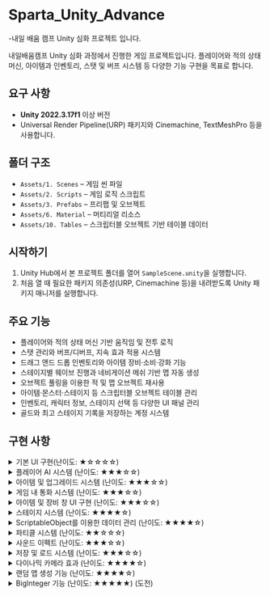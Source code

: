  # Sparta_Unity_Advance
-내일 배움 캠프 Unity 심화 프로젝트 입니다.

내일배움캠프 Unity 심화 과정에서 진행한 게임 프로젝트입니다. 플레이어와 적의 상태 머신, 아이템과 인벤토리, 스탯 및 버프 시스템 등 다양한 기능 구현을 목표로 합니다.

## 요구 사항
- **Unity 2022.3.17f1** 이상 버전
- Universal Render Pipeline(URP) 패키지와 Cinemachine, TextMeshPro 등을 사용합니다.

## 폴더 구조
- `Assets/1. Scenes` – 게임 씬 파일
- `Assets/2. Scripts` – 게임 로직 스크립트
- `Assets/3. Prefabs` – 프리팹 및 오브젝트
- `Assets/6. Material` – 머티리얼 리소스
- `Assets/10. Tables` – 스크립터블 오브젝트 기반 테이블 데이터

## 시작하기
1. Unity Hub에서 본 프로젝트 폴더를 열어 `SampleScene.unity`을 실행합니다.
2. 처음 열 때 필요한 패키지 의존성(URP, Cinemachine 등)을 내려받도록 Unity 패키지 매니저를 실행합니다.

## 주요 기능
- 플레이어와 적의 상태 머신 기반 움직임 및 전투 로직
- 스탯 관리와 버프/디버프, 지속 효과 적용 시스템
- 드래그 앤드 드롭 인벤토리와 아이템 장비·소비·강화 기능
- 스테이지별 웨이브 진행과 네비게이션 메쉬 기반 맵 자동 생성
- 오브젝트 풀링을 이용한 적 및 맵 오브젝트 재사용
- 아이템·몬스터·스테이지 등 스크립터블 오브젝트 테이블 관리
- 인벤토리, 캐릭터 정보, 스테이지 선택 등 다양한 UI 패널 관리
- 골드와 최고 스테이지 기록을 저장하는 계정 시스템

## 구현 사항
<details>
<summary>기본 UI 구현(난이도: ★☆☆☆☆)</summary>
<div markdown="1">

 - 게임 화면에 HP, MP, 경험치 바, 현재 스테이지, 골드 및 재화 등의 정보를 표시합니다.
 - 게임 시작시 이벤트 등록을 통해 현재 HP, MP가 변화할때 UI를 변경 시켜줍니다.
 - UIHUD.cs
 ![image](https://github.com/user-attachments/assets/f574a9b7-e29c-409b-b0f1-ab2170c8a870)
</div>
</details>

<details>
<summary>플레이어 AI 시스템 (난이도: ★★★☆☆)</summary>
<div markdown="1">

 - 플레이어가 직접 조작하지 않아도 앞을 향해 나아가며, 적을 발견하면 일정 시간마다 자동으로 적을 공격합니다.
 - 네비메쉬를 사용하여 플레이어 및 Enemy는 서로를 향해 자동으로 다가가고 플레이어는 가장 가까운 적을 타겟으로 이동합니다.
 - BaseContoller.cs ,PlayerController.cs, EnemyController.cs, PlayerState.cs, EnemyState.cs
  ![Image](https://github.com/user-attachments/assets/51b88004-5cfc-4900-8ef3-c16fd71de17f)
</div>
</details>

<details>
<summary>아이템 및 업그레이드 시스템 (난이도: ★★★☆☆)</summary>
<div markdown="1">
 
 ![Image](https://github.com/user-attachments/assets/44a300d3-ec31-4c8e-9334-528c046091ad)
</div>
</details>

<details>
<summary>게임 내 통화 시스템 (난이도: ★★★☆☆)</summary>
<div markdown="1">

- 게임 내에서 사용할 수 있는 가상의 통화 시스템입니다. 이 통화는 클릭이나 게임 내 활동을 통해 얻을 수 있습니다.
- 스테이지 클리어시 일정량을 게임 재화를 얻을 수 있습니다.

</div>
</details>

<details>
<summary>아이템 및 장비 창 UI 구현 (난이도: ★★★☆☆)</summary>
<div markdown="1">

 - 화면의 버튼을 클릭하면 인벤토리 창이 열리고, 여기서 아이템을 장착하거나 사용할 수 있습니다.
 - I를 눌러 인벤토리, P를 눌러 캐릭터상태창을 열 수 있습니다.
 - UIInventory.cs, InventoryManager, InventorySlot.cs
   ![Image](https://github.com/user-attachments/assets/59fce35f-c38b-4cc8-acb7-7b452a5df492)
</div>
</details>

<details>
<summary>스테이지 시스템 (난이도: ★★★★☆)</summary>
<div markdown="1">

- 다양한 스테이지를 구성하고, 플레이어가 원하는 스테이지를 선택하여 입장하는 기능입니다.
  ![Image](https://github.com/user-attachments/assets/ba0b221d-5b83-4670-ae4e-4afb95920b9b)
</div>
</details>

<details>
<summary>ScriptableObject를 이용한 데이터 관리 (난이도: ★★★★☆)</summary>
<div markdown="1">

![image](https://github.com/user-attachments/assets/99faa0ae-4697-4907-b8ad-191fd7b8da2a)
![image](https://github.com/user-attachments/assets/92ce101d-db32-4219-ac62-eb8556d46a88)
![image](https://github.com/user-attachments/assets/3155b9e1-b7e2-43af-9bb8-9d5bfd0ec7cc)
![image](https://github.com/user-attachments/assets/f0f24774-8f19-4305-95b8-e6414078e2fb)

</div>
</details>

<details>
<summary>파티클 시스템 (난이도: ★★☆☆☆)</summary>
<div markdown="1">

- 클릭이나 탭, 업그레이드 시 파티클이 발생됩니다.
![Image](https://github.com/user-attachments/assets/8a42bd7c-a7f5-4fbd-94b6-62f0f7d99500)
</div>
</details>

<details>
<summary>사운드 이펙트 (난이도: ★★★☆☆)</summary>
<div markdown="1">

 - 클릭시 사운드가 재생됩니다.
 ![image](https://github.com/user-attachments/assets/9c9ce984-9301-4cb6-a98f-b13b677f618d)

</div>
</details>


<details>
<summary>저장 및 로드 시스템 (난이도: ★★★☆☆)</summary>
<div markdown="1">

 - 게임 종료시 데이터가 저장되며 인벤토리, 베스트 스테이지, 현재 스테이지, 골드가 저장이 됩니다.
</div>
</details>

<details>
<summary>다이나믹 카메라 효과 (난이도: ★★★★☆)</summary>
<div markdown="1">

- 피격시 카메라 쉐이크 효과가 발동 됩니다.
</div>
</details>

<details>
<summary>랜덤 맵 생성 기능  (난이도: ★★★★☆)</summary>
<div markdown="1">

- MapGenerator.cs를 통해 맵을 생성시 랜덤하게 오브젝트 및 몬스터를 배치 시켜줍니다.
- 바닥의 맵은 Queue를 사용하여 일정한 개수 이상의 바닥 맵이 생성시 가장 먼저 생성된 바닥 맵을 Pool에 반납해줍니다.
</div>
</details>

<details>
<summary>BigInteger 기능 (난이도: ★★★★★) (도전)</summary>
<div markdown="1">

- Utility.cs의 ToCurrencyString 함수를 통해 double의 값을 문자열로 변환 시켜 줍니다.
 ![Image](https://github.com/user-attachments/assets/7150bb89-24ea-40a5-bd8c-58fe15ab0a82)
</div>
</details>

